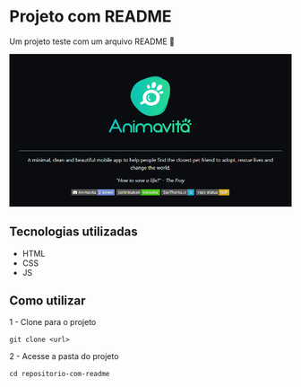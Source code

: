 # Projeto com README

Um projeto teste com um arquivo README 🚀

<img src="./tela.gif" alt="gif da tela inicial do projeto xyz">

## Tecnologias utilizadas
- HTML
- CSS
- JS

## Como utilizar

1 - Clone para o projeto
```
git clone <url>
```
2 - Acesse a pasta do projeto
```
cd repositorio-com-readme
